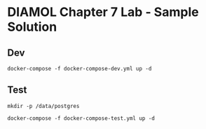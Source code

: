 # DIAMOL Chapter 7 Lab - Sample Solution

## Dev

```shell
docker-compose -f docker-compose-dev.yml up -d
```

## Test

```shell
mkdir -p /data/postgres

docker-compose -f docker-compose-test.yml up -d
```
